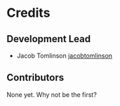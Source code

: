 # Credits

## Development Lead

- Jacob Tomlinson [jacobtomlinson](https://github.com/jacobtomlinson)

## Contributors

None yet. Why not be the first?